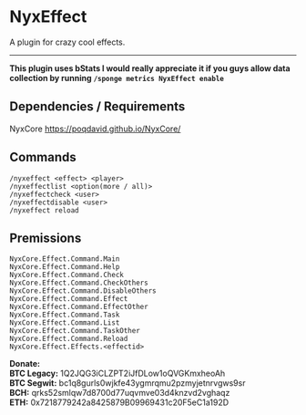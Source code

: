 # NyxEffect
A plugin for crazy cool effects.

----------

**This plugin uses bStats I would really appreciate it if you guys allow data collection by running `/sponge metrics NyxEffect enable`**

## Dependencies / Requirements
NyxCore https://poqdavid.github.io/NyxCore/

## Commands
	/nyxeffect <effect> <player>
	/nyxeffectlist <option(more / all)> 
	/nyxeffectcheck <user>
	/nyxeffectdisable <user>
    /nyxeffect reload

## Premissions
    NyxCore.Effect.Command.Main
    NyxCore.Effect.Command.Help
    NyxCore.Effect.Command.Check
    NyxCore.Effect.Command.CheckOthers
    NyxCore.Effect.Command.DisableOthers
    NyxCore.Effect.Command.Effect
    NyxCore.Effect.Command.EffectOther
    NyxCore.Effect.Command.Task
    NyxCore.Effect.Command.List
    NyxCore.Effect.Command.TaskOther
    NyxCore.Effect.Command.Reload
    NyxCore.Effect.Effects.<effectid>

**Donate:**
<br/>**BTC Legacy:** 1Q2JQG3iCLZPT2iJfDLow1oQVGKmxheoAh
<br/>**BTC Segwit:** bc1q8gurls0wjkfe43ygmrqmu2pzmyjetnrvgws9sr
<br/>**BCH:** qrks52smlqw7d8700d77uqvmve03d4knzvd2vghaqz
<br/>**ETH:** 0x7218779242a8425879B09969431c20F5eC1a192D